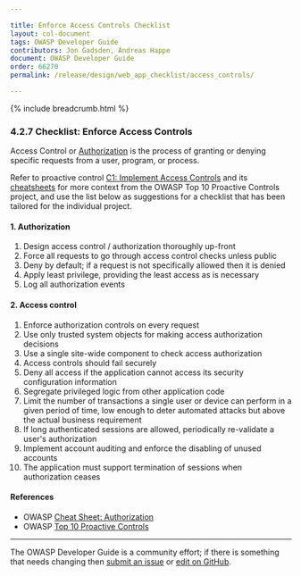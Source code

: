 ```yaml
---

title: Enforce Access Controls Checklist
layout: col-document
tags: OWASP Developer Guide
contributors: Jon Gadsden, Andreas Happe
document: OWASP Developer Guide
order: 66270
permalink: /release/design/web_app_checklist/access_controls/

---
```


{% include breadcrumb.html %}

### 4.2.7 Checklist: Enforce Access Controls

Access Control or [Authorization][csauthz] is the process of granting or denying specific requests
from a user, program, or process.

Refer to proactive control [C1: Implement Access Controls][control1] and its [cheatsheets][csproactive-c7]
for more context from the OWASP Top 10 Proactive Controls project,
and use the list below as suggestions for a checklist that has been tailored for the individual project.

#### 1. Authorization

1. Design access control / authorization thoroughly up-front
1. Force all requests to go through access control checks unless public
1. Deny by default; if a request is not specifically allowed then it is denied
1. Apply least privilege, providing the least access as is necessary
1. Log all authorization events

#### 2. Access control

1. Enforce authorization controls on every request
1. Use only trusted system objects for making access authorization decisions
1. Use a single site-wide component to check access authorization
1. Access controls should fail securely
1. Deny all access if the application cannot access its security configuration information
1. Segregate privileged logic from other application code
1. Limit the number of transactions a single user or device can perform in a given period of time,
    low enough to deter automated attacks but above the actual business requirement
1. If long authenticated sessions are allowed, periodically re-validate a user's authorization
1. Implement account auditing and enforce the disabling of unused accounts
1. The application must support termination of sessions when authorization ceases

#### References

* OWASP [Cheat Sheet: Authorization][csauthz]
* OWASP [Top 10 Proactive Controls][proactive10]

----

The OWASP Developer Guide is a community effort; if there is something that needs changing
then [submit an issue][issue060207] or [edit on GitHub][edit060207].

[csproactive-c7]: https://cheatsheetseries.owasp.org/IndexProactiveControls.html#c7-enforce-access-controls
[control1]: https://top10proactive.owasp.org/the-top-10/c1-accesscontrol/
[csauthz]: https://cheatsheetseries.owasp.org/cheatsheets/Authorization_Cheat_Sheet
[edit060207]: https://github.com/OWASP/www-project-developer-guide/blob/main/draft/06-design/02-web-app-checklist/07-access-controls.md
[issue060207]: https://github.com/OWASP/www-project-developer-guide/issues/new?labels=enhancement&template=request.md&title=Update:%2006-design/02-web-app-checklist/07-access-controls
[proactive10]: https://top10proactive.owasp.org/
